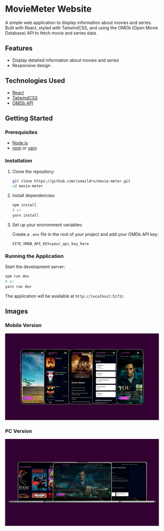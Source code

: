 # MovieMeter Website

A simple web application to display information about movies and series. Built with React, styled with TailwindCSS, and using the OMDb (Open Movie Database) API to fetch movie and series data.

## Features

- Display detailed information about movies and series
- Responsive design

## Technologies Used

- [React](https://reactjs.org/)
- [TailwindCSS](https://tailwindcss.com/)
- [OMDb API](http://www.omdbapi.com/)

## Getting Started

### Prerequisites

- [Node.js](https://nodejs.org/)
- [npm](https://www.npmjs.com/) or [yarn](https://yarnpkg.com/)

### Installation

1. Clone the repository:

    ```bash
    git clone https://github.com/ismaildrs/movie-meter.git
    cd movie-meter
    ```

2. Install dependencies:

    ```bash
    npm install
    # or
    yarn install
    ```

3. Set up your environment variables:

    Create a `.env` file in the root of your project and add your OMDb API key:

    ```plaintext
    VITE_OMDB_API_KEY=your_api_key_here
    ```

### Running the Application

Start the development server:

```bash
npm run dev
# or
yarn run dev
```

The application will be available at `http://localhost:5173/`.

## Images

### Mobile Version
![Mobile Mockup](pictures/1.png)

### PC Version
![PC Mockup](pictures/2.png)
